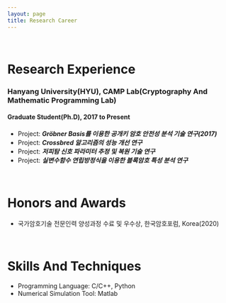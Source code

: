```yaml
---
layout: page
title: Research Career
---
```


<br/>


# Research Experience

### Hanyang University(HYU), CAMP Lab(Cryptography And Mathematic Programming Lab)
#### Graduate Student(Ph.D), 2017 to Present

* Project: _**Gröbner Basis를 이용한 공개키 암호 안전성 분석 기술 연구(2017)**_
* Project: _**Crossbred 알고리즘의 성능 개선 연구**_
* Project: _**저피탐 신호 파라미터 추정 및 복원 기술 연구**_
* Project: _**실변수함수 연립방정식을 이용한 블록암호 특성 분석 연구**_


<br/>

# Honors and Awards

* 국가암호기술 전문인력 양성과정 수료 및 우수상, 한국암호포럼, Korea(2020)

<br/>

# Skills And Techniques

* Programming Language: C/C++, Python
* Numerical Simulation Tool: Matlab
